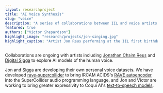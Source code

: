 ```yaml
---
layout: researchproject
title: "AI Voice Synthesis"
slug: "voice"
description: "A series of collaborations between IIL and voice artists."
featured: true
authors: ["Victor Shepardson"]
highlight_image: "research/projects/jon-singing.jpg"
highlight_caption: "Artist Jon Reus performing at the IIL first birthday concert."
---
```


<!-- <iframe width="560" height="315" src="" title="YouTube video player" frameborder="0" allow="accelerometer; clipboard-write; encrypted-media; gyroscope; picture-in-picture" allowfullscreen></iframe> -->

Collaborations are ongoing with artists including <a href="http://jchai.me/" title="Jon Reus">Jonathan Chaim Reus</a> 
and <a href="http://digitalsigga.com/" title="Sigga">Digital Sigga</a> to explore AI models of the human voice.

Jon and Sigga are developing their own personal voice datasets. We have developed <a href="https://github.com/victor-shepardson/rave-supercollider" title="RAVE">rave-supercollider</a> to bring IRCAM ACIDS's <a href="https://github.com/acids-ircam/RAVE" title="RAVE">RAVE autoencoder</a> into the SuperCollider audio programming language, and Jon and Victor are working to bring greater expressivity to Coqui AI's <a href="https://github.com/coqui-ai/TTS" title="TTS">text-to-speech models</a>.


